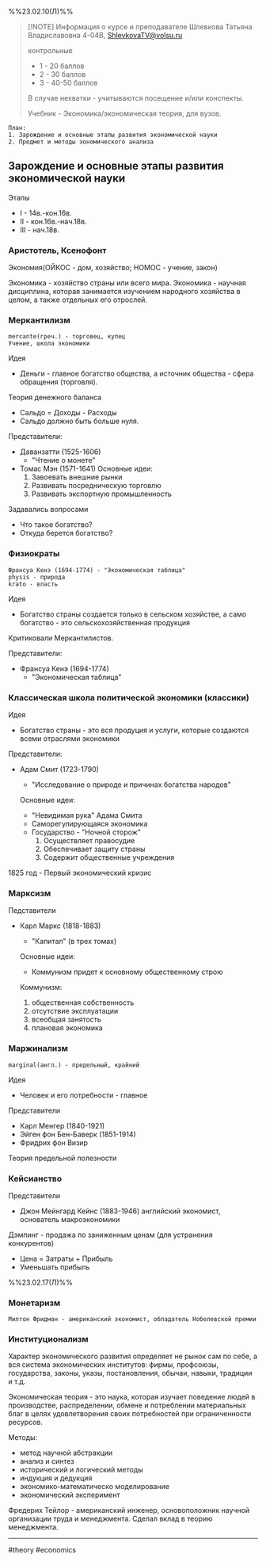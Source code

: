 %%23.02.10(Л)%%
> [!NOTE] Информация о курсе и преподавателе
> Шлевкова Татьяна Владиславовна
> 4-04В, ShlevkovaTV@volsu.ru
> 
> контрольные
> - 1 - 20 баллов
> - 2 - 30 баллов
> - 3 - 40-50 баллов
> 
> В случае нехватки - учитываются посещение и/или конспекты.
> 
> Учебник - Экономика/экономическая теория, для вузов.

	План:
	1. Зарождение и основные этапы развития экономической науки
	2. Предмет и методы эономического анализа

## Зарождение и основные этапы развития экономической науки
Этапы
- I - 14в.-кон.16в.
- II - кон.16в.-нач.18в.
- III - нач.18в.
### Аристотель, Ксенофонт
Экономия(ОЙКОС - дом, хозяйство; НОМОС - учение, закон)

Экономика - хозяйство страны или всего мира.
Экономика - научная дисциплина, которая занимается изучением народного хозяйства в целом, а также отдельных его отрослей.

### Меркантилизм
	mercante(греч.) - торговец, купец
	Учение, школа экономики
Идея
- Деньги - главное богатство общества, а источник общества - сфера обращения (торговля).

Теория денежного баланса
- Сальдо = Доходы - Расходы
- Сальдо должно быть больше нуля.

Представители:
- Даванзатти (1525-1606)
	- "Чтение о монете"
- Томас Мэн (1571-1641)
	Основные идеи:
	1. Завоевать внешние рынки
	2. Развивать посредническую торговлю
	3. Развивать экспортную промышленность

Задавались вопросами
- Что такое богатство?
- Откуда берется богатство?

### Физиократы
	Франсуа Кенэ (1694-1774) - "Экономическая таблица"
	physis - природа
	krato - власть
Идея
- Богатство страны создается только в сельском хозяйстве, а само богатство - это сельскохозяйственная продукция

Критиковали Меркантилистов.

Представители:
- Франсуа Кенэ (1694-1774)
	- "Экономическая таблица"

### Классическая школа политической экономики (классики)
Идея
- Богатство страны - это вся продуция и услуги, которые создаются всеми отраслями экономики

Представители:
- Адам Смит (1723-1790)
	- "Исследование о природе и причинах богатства народов"

	Основные идеи:
	- "Невидимая рука" Адама Смита
	- Саморегулирующаяся экономика
	- Государство - "Ночной сторож"
		1. Осуществляет правосудие
		2. Обеспечивает защиту страны
		3. Содержит общественные учреждения

1825 год - Первый экономический кризис

### Марксизм

Педставители
- Карл Маркс (1818-1883)
	- "Капитал" (в трех томах)
	
	Основные идеи:
	- Коммунизм придет к основному общественному строю
	
	Коммунизм:
	1. общественная собственность
	2. отсутствие эксплуатации
	3. всеобщая занятость
	4. плановая экономика

### Маржинализм
	marginal(англ.) - предельный, крайний
Идея
- Человек и его потребности - главное

Представители
- Карл Менгер (1840-1921)
- Эйген фон Бен-Баверк (1851-1914)
- Фридрих фон Визир

Теория предельной полезности

### Кейсианство

Представители
- Джон Мейнгард Кейнс (1883-1946)
	английский экономист, основатель макроэкономики

Дэмпинг - продажа по заниженным ценам (для устранения конкурентов)
- Цена = Затраты + Прибыль
- Уменьшать прибыль

%%23.02.17(Л)%%
### Монетаризм
	Милтон Фридман - американский экономист, обладатель Нобелевской премии
### Институционализм
Характер экономического развития определяет не рынок сам по себе, а вся система экономических институтов: фирмы, профсоюзы, государства, законы, указы, постановления, обычаи, навыки, традиции и т.д.

Экономическая теория - это наука, которая изучает поведение людей в производстве, распределении, обмене и потреблении материальных благ в целях удовлетворения своих потребностей при ограниченности ресурсов.

Методы:
- метод научной абстракции
- анализ и синтез
- исторический и логический методы
- индукция и дедукция
- экономико-математическо моделирование
- экономический эксперимент

Фредерих Тейлор - американский инженер, основоположник научной организации труда и менеджмента. Сделал вклад в теорию менеджмента.

---
#theory #economics